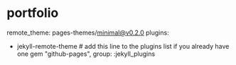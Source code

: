 # portfolio
remote_theme: pages-themes/minimal@v0.2.0
plugins:
- jekyll-remote-theme # add this line to the plugins list if you already have one
gem "github-pages", group: :jekyll_plugins
